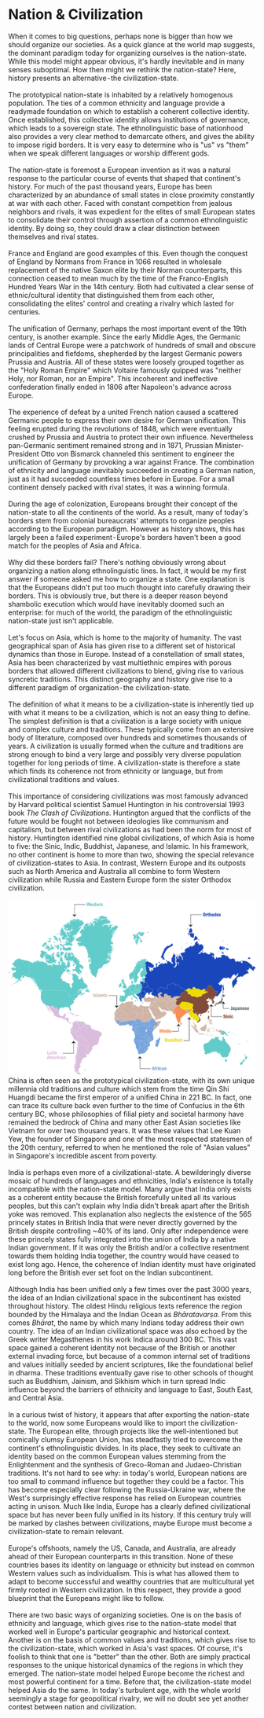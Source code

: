 # Nation & Civilization

<div>
When it comes to big questions, perhaps none is bigger than how we should organize our societies. As a quick glance at the world map suggests, the dominant paradigm today for organizing ourselves is the nation-state. While this model might appear obvious, it's hardly inevitable and in many senses suboptimal. How then might we rethink the nation-state? Here, history presents an alternative - the civilization-state.
</div><br>
<div>
The prototypical nation-state is inhabited by a relatively homogenous population. The ties of a common ethnicity and language provide a readymade foundation on which to establish a coherent collective identity. Once established, this collective identity allows institutions of governance, which leads to a sovereign state. The ethnolinguistic base of nationhood also provides a very clear method to demarcate others, and gives the ability to impose rigid borders. It is very easy to determine who is "us" vs "them" when we speak different languages or worship different gods.
</div><br>
<div>
The nation-state is foremost a European invention as it was a natural response to the particular course of events that shaped that continent's history. For much of the past thousand years, Europe has been characterized by an abundance of small states in close proximity constantly at war with each other. Faced with constant competition from jealous neighbors and rivals, it was expedient for the elites of small European states to consolidate their control through assertion of a common ethnolinguistic identity. By doing so, they could draw a clear distinction between themselves and rival states.
</div><br>
<div>
France and England are good examples of this. Even though the conquest of England by Normans from France in 1066 resulted in wholesale replacement of the native Saxon elite by their Norman counterparts, this connection ceased to mean much by the time of the Franco-English Hundred Years War in the 14th century. Both had cultivated a clear sense of ethnic/cultural identity that distinguished them from each other, consolidating the elites' control and creating a rivalry which lasted for centuries.
</div><br>
<div>
The unification of Germany, perhaps the most important event of the 19th century, is another example. Since the early Middle Ages, the Germanic lands of Central Europe were a patchwork of hundreds of small and obscure principalities and fiefdoms, shepherded by the largest Germanic powers Prussia and Austria. All of these states were loosely grouped together as the "Holy Roman Empire" which Voltaire famously quipped was "neither Holy, nor Roman, nor an Empire". This incoherent and ineffective confederation finally ended in 1806 after Napoleon's advance across Europe.
</div><br>
<div>
The experience of defeat by a united French nation caused a scattered Germanic people to express their own desire for German unification. This feeling erupted during the revolutions of 1848, which were eventually crushed by Prussia and Austria to protect their own influence. Nevertheless pan-Germanic sentiment remained strong and in 1871, Prussian Minister-President Otto von Bismarck channeled this sentiment to engineer the unification of Germany by provoking a war against France. The combination of ethnicity and language inevitably succeeded in creating a German nation, just as it had succeeded countless times before in Europe. For a small continent densely packed with rival states, it was a winning formula.
</div><br>
<div>
During the age of colonization, Europeans brought their concept of the nation-state to all the continents of the world. As a result, many of today's borders stem from colonial bureaucrats' attempts to organize peoples according to the European paradigm. However as history shows, this has largely been a failed experiment - Europe's borders haven't been a good match for the peoples of Asia and Africa.
</div><br>
<div>
Why did these borders fail? There's nothing obviously wrong about organizing a nation along ethnolinguistic lines. In fact, it would be my first answer if someone asked me how to organize a state. One explanation is that the Europeans didn't put too much thought into carefully drawing their borders. This is obviously true, but there is a deeper reason beyond shambolic execution which would have inevitably doomed such an enterprise: for much of the world, the paradigm of the ethnolinguistic nation-state just isn't applicable.
</div><br>
<div>
Let's focus on Asia, which is home to the majority of humanity. The vast geographical span of Asia has given rise to a different set of historical dynamics than those in Europe. Instead of a constellation of small states, Asia has been characterized by vast multiethnic empires with porous borders that allowed different civilizations to blend, giving rise to various syncretic traditions. This distinct geography and history give rise to a different paradigm of organization - the civilization-state.
</div><br>
<div>
The definition of what it means to be a civilization-state is inherently tied up with what it means to be a civilization, which is not an easy thing to define. The simplest definition is that a civilization is a large society with unique and complex culture and traditions. These typically come from an extensive body of literature, composed over hundreds and sometimes thousands of years. A civilization is usually formed when the culture and traditions are strong enough to bind a very large and possibly very diverse population together for long periods of time. A civilization-state is therefore a state which finds its coherence not from ethnicity or language, but from civilizational traditions and values.
</div><br>
<div>
This importance of considering civilizations was most famously advanced by Harvard political scientist Samuel Huntington in his controversial 1993 book <em>The Clash of Civilizations</em>. Huntington argued that the conflicts of the future would be fought not between ideologies like communism and capitalism, but between rival civilizations as had been the norm for most of history. Huntington identified nine global civilizations, of which Asia is home to five: the Sinic, Indic, Buddhist, Japanese, and Islamic. In his framework, no other continent is home to more than two, showing the special relevance of civilization-states to Asia. In contrast, Western Europe and its outposts such as North America and Australia all combine to form Western civilization while Russia and Eastern Europe form the sister Orthodox civilization.
</div><br>
<div style="text-align:center"><img src="./civilization-map.jpeg" /></div>
<div>
China is often seen as the prototypical civilization-state, with its own unique millennia old traditions and culture which stem from the time Qin Shi Huangdi became the first emperor of a unified China in 221 BC. In fact, one can trace its culture back even further to the time of Confucius in the 6th century BC, whose philosophies of filial piety and societal harmony have remained the bedrock of China and many other East Asian societies like Vietnam for over two thousand years. It was these values that Lee Kuan Yew, the founder of Singapore and one of the most respected statesmen of the 20th century, referred to when he mentioned the role of "Asian values" in Singapore's incredible ascent from poverty.
</div><br>
<div>
India is perhaps even more of a civilizational-state. A bewilderingly diverse mosaic of hundreds of languages and ethnicities, India's existence is totally incompatible with the nation-state model. Many argue that India only exists as a coherent entity because the British forcefully united all its various peoples, but this can't explain why India didn't break apart after the British yoke was removed. This explanation also neglects the existence of the 565 princely states in British India that were never directly governed by the British despite controlling ~40% of its land. Only after independence were these princely states fully integrated into the union of India by a native Indian government. If it was only the British and/or a collective resentment towards them holding India together, the country would have ceased to exist long ago. Hence, the coherence of Indian identity must have originated long before the British ever set foot on the Indian subcontinent.
</div><br>
<div>
Although India has been unified only a few times over the past 3000 years, the idea of an Indian civilizational space in the subcontinent has existed throughout history. The oldest Hindu religious texts reference the region bounded by the Himalaya and the Indian Ocean as <em>Bhāratavarṣa</em>. From this comes <em>Bhārat</em>, the name by which many Indians today address their own country. The idea of an Indian civilizational space was also echoed by the Greek writer Megasthenes in his work Indica around 300 BC. This vast space gained a coherent identity not because of the British or another external invading force, but because of a common internal set of traditions and values initially seeded by ancient scriptures, like the foundational belief in dharma. These traditions eventually gave rise to other schools of thought such as Buddhism, Jainism, and Sikhism which in turn spread Indic influence beyond the barriers of ethnicity and language to East, South East, and Central Asia.
</div><br>
<div>
In a curious twist of history, it appears that after exporting the nation-state to the world, now some Europeans would like to import the civilization-state. The European elite, through projects like the well-intentioned but comically clumsy European Union, has steadfastly tried to overcome the continent's ethnolinguistic divides. In its place, they seek to cultivate an identity based on the common European values stemming from the Enlightenment and the synthesis of Greco-Roman and Judaeo-Christian traditions. It's not hard to see why: in today's world, European nations are too small to command influence but together they could be a factor. This has become especially clear following the Russia-Ukraine war, where the West's surprisingly effective response has relied on European countries acting in unison. Much like India, Europe has a clearly defined civilizational space but has never been fully unified in its history. If this century truly will be marked by clashes between civilizations, maybe Europe must become a civilization-state to remain relevant.
</div><br>
<div>
Europe's offshoots, namely the US, Canada, and Australia, are already ahead of their European counterparts in this transition. None of these countries bases its identity on language or ethnicity but instead on common Western values such as individualism. This is what has allowed them to adapt to become successful and wealthy countries that are multicultural yet firmly rooted in Western civilization. In this respect, they provide a good blueprint that the Europeans might like to follow.
</div><br>
<div>
There are two basic ways of organizing societies. One is on the basis of ethnicity and language, which gives rise to the nation-state model that worked well in Europe's particular geographic and historical context. Another is on the basis of common values and traditions, which gives rise to the civilization-state, which worked in Asia's vast spaces. Of course, it's foolish to think that one is "better" than the other. Both are simply practical responses to the unique historical dynamics of the regions in which they emerged. The nation-state model helped Europe become the richest and most powerful continent for a time. Before that, the civilization-state model helped Asia do the same. In today's turbulent age, with the whole world seemingly a stage for geopolitical rivalry, we will no doubt see yet another contest between nation and civilization.
</div><br>
